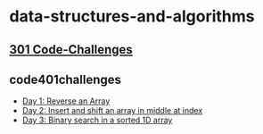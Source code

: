 # data-structures-and-algorithms
## [301 Code-Challenges](https://github.com/jjblues86/data-structures-and-algorithms-/tree/master/code-challenges)

## code401challenges
* [Day 1: Reverse an Array](https://github.com/jjblues86/data-structures-and-algorithms-301d60/blob/master/code401challenges/otherReadMes/ArrayReverse.md)
* [Day 2: Insert and shift an array in middle at index](https://github.com/jjblues86/data-structures-and-algorithms-/blob/master/code401challenges/otherReadMes/ArrayShift.md)
* [Day 3: Binary search in a sorted 1D array](https://github.com/jjblues86/data-structures-and-algorithms-/blob/master/code401challenges/otherReadMes/BinarySearch.md)
